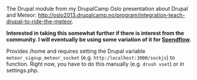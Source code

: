 The Drupal module from my DrupalCamp Oslo presentation about Drupal and Meteor: http://oslo2013.drupalcamp.no/program/integration-teach-drupal-to-ride-the-meteor.

**Interested in taking this somewhat further if there is interest from the community. I will eventually be using some variation of it for [Spendflow](http://wiz1.us/spendflowbeta).**

Provides /home and requires setting the Drupal variable `meteor_signup_meteor_socket` (e.g. `http:/localhost:3000/sockjs`) to function. Right now, you have to do this manually (e.g. `drush vset`) or in settings.php.